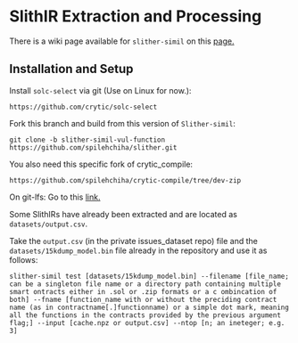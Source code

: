 

# SlithIR Extraction and Processing

There is a wiki page available for `slither-simil` on this [page.](https://github.com/crytic/slither/wiki/Code-Similarity-detector)


## Installation and Setup

Install `solc-select` via git (Use on Linux for now.):
```
https://github.com/crytic/solc-select
```

Fork this branch and build from this version of `Slither-simil`:
```
git clone -b slither-simil-vul-function  https://github.com/spilehchiha/slither.git
```

You also need this specific fork of crytic_compile:
```
https://github.com/spilehchiha/crytic-compile/tree/dev-zip
```

On git-lfs: Go to this [link.](https://docs.github.com/en/github/managing-large-files/installing-git-large-file-storage)

Some SlithIRs have already been extracted and are located as `datasets/output.csv`.

Take the `output.csv` (in the private issues_dataset repo) file and the `datasets/15kdump_model.bin` file already in the repository and use it as follows:
```
slither-simil test [datasets/15kdump_model.bin] --filename [file_name; can be a singleton file name or a directory path containing multiple smart ontracts either in .sol or .zip formats or a c ombincation of both] --fname [function_name with or without the preciding contract name (as in contractname[.]functionname) or a simple dot mark, meaning all the functions in the contracts provided by the previous argument flag;] --input [cache.npz or output.csv] --ntop [n; an ineteger; e.g. 3]
```
